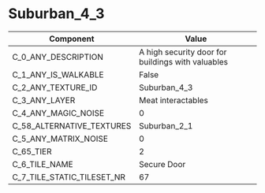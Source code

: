 

# Suburban_4_3



| Component | Value | 
|  --  |  --  | 
| C_0_ANY_DESCRIPTION | A high security door for buildings with valuables | 
| C_1_ANY_IS_WALKABLE | False | 
| C_2_ANY_TEXTURE_ID | Suburban_4_3 | 
| C_3_ANY_LAYER | Meat interactables | 
| C_4_ANY_MAGIC_NOISE | 0 | 
| C_58_ALTERNATIVE_TEXTURES | Suburban_2_1 | 
| C_5_ANY_MATRIX_NOISE | 0 | 
| C_65_TIER | 2 | 
| C_6_TILE_NAME | Secure Door | 
| C_7_TILE_STATIC_TILESET_NR | 67 | 

